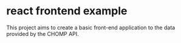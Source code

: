 # react frontend example

This project aims to create a basic front-end application to the data provided by the CHOMP API.



